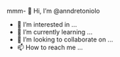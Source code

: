 mmm- 👋 Hi, I’m @anndretoniolo
- 👀 I’m interested in ...
- 🌱 I’m currently learning ...
- 💞️ I’m looking to collaborate on ...
- 📫 How to reach me ...

<!---
anndretoniolo/anndretoniolo is a ✨ special ✨ repository because its `README.md` (this file) appears on your GitHub profile.
You can click the Preview link to take a look at your changes.
--->
